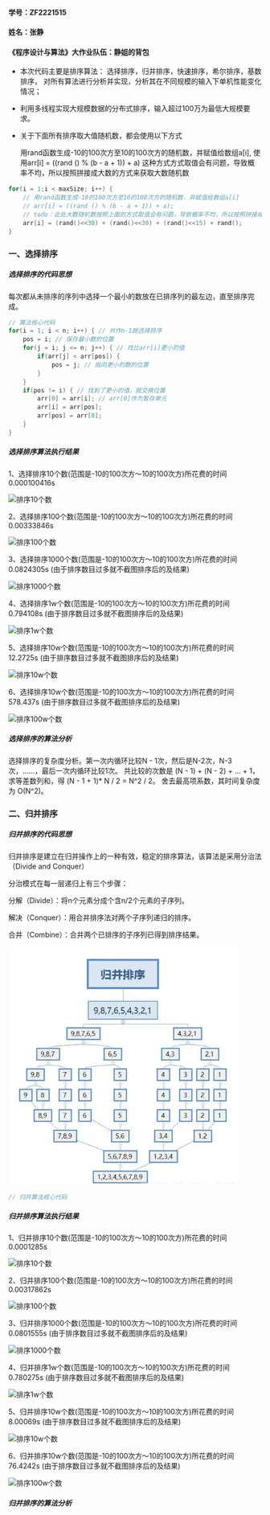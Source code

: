#### 学号：ZF2221515
#### 姓名：张静     
#### 《程序设计与算法》大作业队伍：静姐的背包

* 本次代码主要是排序算法：
选择排序，归并排序，快速排序，希尔排序，基数排序，
对所有算法进行分析并实现，分析其在不同规模的输入下单机性能变化情况；
* 利用多线程实现大规模数据的分布式排序，输入超过100万为最低大规模要求。
* 关于下面所有排序取大值随机数，都会使用以下方式

  用rand函数生成-10的100次方至10的100次方的随机数，并赋值给数组a[i],
  使用arr[i] = ((rand () % (b - a + 1)) + a)
  这种方式方式取值会有问题，导致概率不均，所以按照拼接成大数的方式来获取大数随机数
```C++
for(i = 1;i < maxSize; i++) {
    // 用rand函数生成-10的100次方至10的100次方的随机数，并赋值给数组a[i]
    // arr[i] = ((rand () % (b - a + 1)) + a);
    // todo：此处大数随机数按照上面的方式取值会有问题，导致概率不均，所以按照拼接成大数的方式来获取大数随机数
    arr[i] = (rand()<<30) + (rand()<<30) + (rand()<<15) + rand();
}
```

### 一、选择排序
##### 选择排序的代码思想 
每次都从未排序的序列中选择一个最小的数放在已排序列的最左边，直至排序完成。

```C++
// 算法核心代码
for(i = 1; i < n; i++) { // 共作n-1趟选择排序
    pos = i; // 保存最小数的位置
    for(j = i; j <= n; j++) { // 找比arr[i]更小的值
        if(arr[j] < arr[pos]) {
            pos = j; // 指向更小的数的位置
        }
    }
    if(pos != i) { // 找到了更小的值，就交换位置
        arr[0] = arr[i]; // arr[0]作为暂存单元
        arr[i] = arr[pos];
        arr[pos] = arr[0];
    }
}
```

##### 选择排序算法执行结果
1、选择排序10个数(范围是-10的100次方～10的100次方)所花费的时间0.000100416s

![排序10个数](/image/selectSort10.jpg)

2、选择排序100个数(范围是-10的100次方～10的100次方)所花费的时间0.00333846s

![排序100个数](/image/selectSort100.jpg)

3、选择排序1000个数(范围是-10的100次方～10的100次方)所花费的时间0.0824305s
(由于排序数目过多就不截图排序后的及结果)

![排序1000个数](/image/selectSort1000.jpg)

4、选择排序1w个数(范围是-10的100次方～10的100次方)所花费的时间0.794108s
(由于排序数目过多就不截图排序后的及结果)

![排序1w个数](/image/selectSort1w.jpg)

5、选择排序10w个数(范围是-10的100次方～10的100次方)所花费的时间12.2725s
(由于排序数目过多就不截图排序后的及结果)

![排序10w个数](/image/selectSort10w.jpg)

6、选择排序10w个数(范围是-10的100次方～10的100次方)所花费的时间578.437s
(由于排序数目过多就不截图排序后的及结果)

![排序100w个数](/image/selectSort100w.jpg)

##### 选择排序的算法分析
选择排序的复杂度分析。第一次内循环比较N - 1次，然后是N-2次，N-3次，……，最后一次内循环比较1次。
共比较的次数是 (N - 1) + (N - 2) + ... + 1，求等差数列和，得 (N - 1 + 1)* N / 2 = N^2 / 2。
舍去最高项系数，其时间复杂度为 O(N^2)。

### 二、归并排序
##### 归并排序的代码思想 
归并排序是建立在归并操作上的一种有效，稳定的排序算法，该算法是采用分治法（Divide and Conquer）

分治模式在每一层递归上有三个步骤：

分解（Divide）：将n个元素分成个含n/2个元素的子序列。

解决（Conquer）：用合并排序法对两个子序列递归的排序。

合并（Combine）：合并两个已排序的子序列已得到排序结果。

![mergeSort](/image/mergeSort.png)

```C++
// 归并算法核心代码

```

##### 归并排序算法执行结果
1、归并排序10个数(范围是-10的100次方～10的100次方)所花费的时间0.0001285s

![排序10个数](/image/selectSort10.jpg)

2、归并排序100个数(范围是-10的100次方～10的100次方)所花费的时间0.00317862s

![排序100个数](/image/selectSort100.jpg)

3、归并排序1000个数(范围是-10的100次方～10的100次方)所花费的时间0.0801555s
(由于排序数目过多就不截图排序后的及结果)

![排序1000个数](/image/selectSort1000.jpg)

4、归并排序1w个数(范围是-10的100次方～10的100次方)所花费的时间0.780275s
(由于排序数目过多就不截图排序后的及结果)

![排序1w个数](/image/selectSort1w.jpg)

5、归并排序10w个数(范围是-10的100次方～10的100次方)所花费的时间8.00069s
(由于排序数目过多就不截图排序后的及结果)

![排序10w个数](/image/selectSort10w.jpg)

6、归并排序10w个数(范围是-10的100次方～10的100次方)所花费的时间76.4242s
(由于排序数目过多就不截图排序后的及结果)

![排序100w个数](/image/selectSort100w.jpg)

##### 归并排序的算法分析







